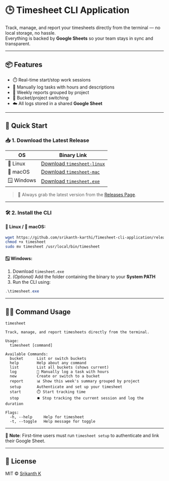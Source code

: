
# 🕒 Timesheet CLI Application

Track, manage, and report your timesheets directly from the terminal — no local storage, no hassle.  
Everything is backed by **Google Sheets** so your team stays in sync and transparent.

---

## 📦 Features

- ⏱️ Real-time start/stop work sessions
- 🧾 Manually log tasks with hours and descriptions
- 📅 Weekly reports grouped by project
- 🧠 Bucket/project switching
- ☁️ All logs stored in a shared **Google Sheet**

---

## 🚀 Quick Start

### 📥 1. Download the Latest Release

| OS        | Binary Link |
|-----------|-------------|
| 🐧 Linux   | [Download `timesheet-linux`](https://github.com/srikanth-karthi/Timesheet-cli-application/releases/latest/download/timesheet-linux) |
| 🍎 macOS   | [Download `timesheet-mac`](https://github.com/srikanth-karthi/Timesheet-cli-application/releases/latest/download/timesheet-mac) |
| 🪟 Windows | [Download `timesheet.exe`](https://github.com/srikanth-karthi/Timesheet-cli-application/releases/latest/download/timesheet.exe) |

> 🔄 Always grab the latest version from the [Releases Page](https://github.com/srikanth-karthi/Timesheet-cli-application/releases).

---

### 🛠️ 2. Install the CLI

#### 🐧 Linux / 🍎 macOS:

```bash
wget https://github.com/srikanth-karthi/Timesheet-cli-application/releases/latest/download/timesheet-linux -O timesheet
chmod +x timesheet
sudo mv timesheet /usr/local/bin/timesheet
```

#### 🪟 Windows:

1. Download `timesheet.exe`  
2. *(Optional)* Add the folder containing the binary to your **System PATH**
3. Run the CLI using:

```powershell
.\timesheet.exe
```

---

## 🧑‍💻 Command Usage

```
timesheet

Track, manage, and report timesheets directly from the terminal.

Usage:
  timesheet [command]

Available Commands:
  bucket      List or switch buckets
  help        Help about any command
  list        List all buckets (shows current)
  log         📝 Manually log a task with hours
  new         Create or switch to a bucket
  report      📊 Show this week's summary grouped by project
  setup       Authenticate and set up your timesheet
  start       ⏱️ Start tracking time
  stop        ⏹️ Stop tracking the current session and log the duration

Flags:
  -h, --help     Help for timesheet
  -t, --toggle   Help message for toggle
```

---

📣 **Note**: First-time users must run `timesheet setup` to authenticate and link their Google Sheet.

---

## 📌 License

MIT © [Srikanth K](https://github.com/srikanth-karthi)



